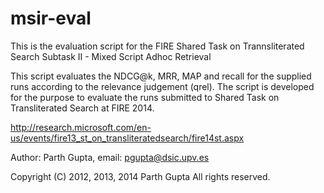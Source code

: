 msir-eval
=========

This is the evaluation script for the FIRE Shared Task on Trannsliterated Search Subtask II - Mixed Script Adhoc Retrieval

This script evaluates the NDCG@k, MRR, MAP and recall for the supplied runs according to the relevance judgement (qrel). 
The script is developed for the purpose to evaluate the runs submitted to Shared Task on Transliterated Search at FIRE 2014. 

http://research.microsoft.com/en-us/events/fire13_st_on_transliteratedsearch/fire14st.aspx

Author: Parth Gupta, email: pgupta@dsic.upv.es

Copyright (C) 2012, 2013, 2014 Parth Gupta All rights reserved.
